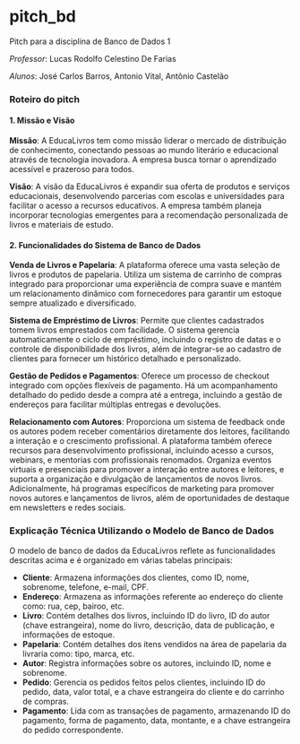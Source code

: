 # pitch_bd

Pitch para a disciplina de Banco de Dados 1 

*Professor*: Lucas Rodolfo Celestino De Farias

*Alunos*: José Carlos Barros, Antonio Vital, Antônio Castelão

### Roteiro do pitch

#### 1. Missão e Visão
**Missão**: A EducaLivros tem como missão liderar o mercado de distribuição de conhecimento, conectando pessoas ao mundo literário e educacional através de tecnologia inovadora. A empresa busca tornar o aprendizado acessível e prazeroso para todos.  

**Visão**: A visão da EducaLivros é expandir sua oferta de produtos e serviços educacionais, desenvolvendo parcerias com escolas e universidades para facilitar o acesso a recursos educativos. A empresa também planeja incorporar tecnologias emergentes para a recomendação personalizada de livros e materiais de estudo.

#### 2. Funcionalidades do Sistema de Banco de Dados
**Venda de Livros e Papelaria**: A plataforma oferece uma vasta seleção de livros e produtos de papelaria. Utiliza um sistema de carrinho de compras integrado para proporcionar uma experiência de compra suave e mantém um relacionamento dinâmico com fornecedores para garantir um estoque sempre atualizado e diversificado.

**Sistema de Empréstimo de Livros**: Permite que clientes cadastrados tomem livros emprestados com facilidade. O sistema gerencia automaticamente o ciclo de empréstimo, incluindo o registro de datas e o controle de disponibilidade dos livros, além de integrar-se ao cadastro de clientes para fornecer um histórico detalhado e personalizado.

**Gestão de Pedidos e Pagamentos**: Oferece um processo de checkout integrado com opções flexíveis de pagamento. Há um acompanhamento detalhado do pedido desde a compra até a entrega, incluindo a gestão de endereços para facilitar múltiplas entregas e devoluções.

**Relacionamento com Autores**: Proporciona um sistema de feedback onde os autores podem receber comentários diretamente dos leitores, facilitando a interação e o crescimento profissional. A plataforma também oferece recursos para desenvolvimento profissional, incluindo acesso a cursos, webinars, e mentorias com profissionais renomados. Organiza eventos virtuais e presenciais para promover a interação entre autores e leitores, e suporta a organização e divulgação de lançamentos de novos livros. Adicionalmente, há programas específicos de marketing para promover novos autores e lançamentos de livros, além de oportunidades de destaque em newsletters e redes sociais.

### Explicação Técnica Utilizando o Modelo de Banco de Dados
O modelo de banco de dados da EducaLivros reflete as funcionalidades descritas acima e é organizado em várias tabelas principais:

- **Cliente**: Armazena informações dos clientes, como ID, nome, sobrenome, telefone, e-mail, CPF.
- **Endereço**: Armazena as informações referente ao endereço do cliente como: rua, cep, bairoo, etc.
- **Livro**: Contém detalhes dos livros, incluindo ID do livro, ID do autor (chave estrangeira), nome do livro, descrição, data de publicação, e informações de estoque.
- **Papelaria**: Contém detalhes dos itens vendidos na área de papelaria da livraria como: tipo, marca, etc.
- **Autor**: Registra informações sobre os autores, incluindo ID, nome e sobrenome.
- **Pedido**: Gerencia os pedidos feitos pelos clientes, incluindo ID do pedido, data, valor total, e a chave estrangeira do cliente e do carrinho de compras.
- **Pagamento**: Lida com as transações de pagamento, armazenando ID do pagamento, forma de pagamento, data, montante, e a chave estrangeira do pedido correspondente.

